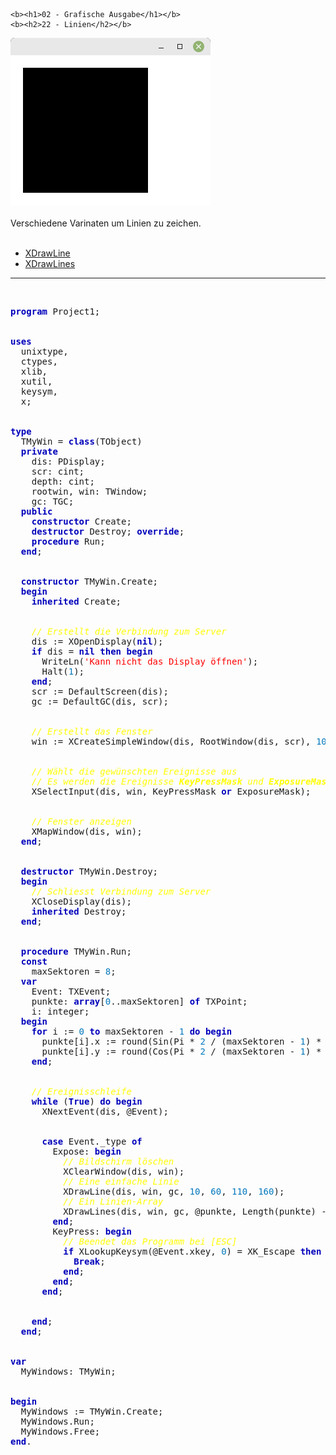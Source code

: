     <b><h1>02 - Grafische Ausgabe</h1></b>
    <b><h2>22 - Linien</h2></b>
<img src="image.png" alt="Selfhtml"><br><br>
Verschiedene Varinaten um Linien zu zeichen.<br>
<br>
- [XDrawLine](https://tronche.com/gui/x/xlib/graphics/drawing/XDrawLine.html)<br>
- [XDrawLines](https://tronche.com/gui/x/xlib/graphics/drawing/XDrawLines.html)<br>
<hr><br>
<pre><code=pascal><b><font color="0000BB">program</font></b> Project1;
<br>
<b><font color="0000BB">uses</font></b>
  unixtype,
  ctypes,
  xlib,
  xutil,
  keysym,
  x;
<br>
<b><font color="0000BB">type</font></b>
  TMyWin = <b><font color="0000BB">class</font></b>(TObject)
  <b><font color="0000BB">private</font></b>
    dis: PDisplay;
    scr: cint;
    depth: cint;
    rootwin, win: TWindow;
    gc: TGC;
  <b><font color="0000BB">public</font></b>
    <b><font color="0000BB">constructor</font></b> Create;
    <b><font color="0000BB">destructor</font></b> Destroy; <b><font color="0000BB">override</font></b>;
    <b><font color="0000BB">procedure</font></b> Run;
  <b><font color="0000BB">end</font></b>;
<br>
  <b><font color="0000BB">constructor</font></b> TMyWin.Create;
  <b><font color="0000BB">begin</font></b>
    <b><font color="0000BB">inherited</font></b> Create;
<br>
    <i><font color="#FFFF00">// Erstellt die Verbindung zum Server</font></i>
    dis := XOpenDisplay(<b><font color="0000BB">nil</font></b>);
    <b><font color="0000BB">if</font></b> dis = <b><font color="0000BB">nil</font></b> <b><font color="0000BB">then</font></b> <b><font color="0000BB">begin</font></b>
      WriteLn(<font color="#FF0000">'Kann nicht das Display öffnen'</font>);
      Halt(<font color="#0077BB">1</font>);
    <b><font color="0000BB">end</font></b>;
    scr := DefaultScreen(dis);
    gc := DefaultGC(dis, scr);
<br>
    <i><font color="#FFFF00">// Erstellt das Fenster</font></i>
    win := XCreateSimpleWindow(dis, RootWindow(dis, scr), <font color="#0077BB">10</font>, <font color="#0077BB">10</font>, <font color="#0077BB">320</font>, <font color="#0077BB">240</font>, <font color="#0077BB">1</font>, BlackPixel(dis, scr), WhitePixel(dis, scr));
<br>
    <i><font color="#FFFF00">// Wählt die gewünschten Ereignisse aus</font></i>
    <i><font color="#FFFF00">// Es werden die Ereignisse <b>KeyPressMask</b> und <b>ExposureMask</b> für die grafische Auzsgabe gebraucht.</font></i>
    XSelectInput(dis, win, KeyPressMask <b><font color="0000BB">or</font></b> ExposureMask);
<br>
    <i><font color="#FFFF00">// Fenster anzeigen</font></i>
    XMapWindow(dis, win);
  <b><font color="0000BB">end</font></b>;
<br>
  <b><font color="0000BB">destructor</font></b> TMyWin.Destroy;
  <b><font color="0000BB">begin</font></b>
    <i><font color="#FFFF00">// Schliesst Verbindung zum Server</font></i>
    XCloseDisplay(dis);
    <b><font color="0000BB">inherited</font></b> Destroy;
  <b><font color="0000BB">end</font></b>;
<br>
  <b><font color="0000BB">procedure</font></b> TMyWin.Run;
  <b><font color="0000BB">const</font></b>
    maxSektoren = <font color="#0077BB">8</font>;
  <b><font color="0000BB">var</font></b>
    Event: TXEvent;
    punkte: <b><font color="0000BB">array</font></b>[<font color="#0077BB">0</font>..maxSektoren] <b><font color="0000BB">of</font></b> TXPoint;
    i: integer;
  <b><font color="0000BB">begin</font></b>
    <b><font color="0000BB">for</font></b> i := <font color="#0077BB">0</font> <b><font color="0000BB">to</font></b> maxSektoren - <font color="#0077BB">1</font> <b><font color="0000BB">do</font></b> <b><font color="0000BB">begin</font></b>
      punkte[i].x := round(Sin(Pi * <font color="#0077BB">2</font> / (maxSektoren - <font color="#0077BB">1</font>) * i) * <font color="#0077BB">50</font>) + <font color="#0077BB">200</font>;
      punkte[i].y := round(Cos(Pi * <font color="#0077BB">2</font> / (maxSektoren - <font color="#0077BB">1</font>) * i) * <font color="#0077BB">50</font>) + <font color="#0077BB">110</font>;
    <b><font color="0000BB">end</font></b>;
<br>
    <i><font color="#FFFF00">// Ereignisschleife</font></i>
    <b><font color="0000BB">while</font></b> (<b><font color="0000BB">True</font></b>) <b><font color="0000BB">do</font></b> <b><font color="0000BB">begin</font></b>
      XNextEvent(dis, @Event);
<br>
      <b><font color="0000BB">case</font></b> Event._type <b><font color="0000BB">of</font></b>
        Expose: <b><font color="0000BB">begin</font></b>
          <i><font color="#FFFF00">// Bildschirm löschen</font></i>
          XClearWindow(dis, win);
          <i><font color="#FFFF00">// Eine einfache Linie</font></i>
          XDrawLine(dis, win, gc, <font color="#0077BB">10</font>, <font color="#0077BB">60</font>, <font color="#0077BB">110</font>, <font color="#0077BB">160</font>);
          <i><font color="#FFFF00">// Ein Linien-Array</font></i>
          XDrawLines(dis, win, gc, @punkte, Length(punkte) - <font color="#0077BB">1</font>, <font color="#0077BB">0</font>);
        <b><font color="0000BB">end</font></b>;
        KeyPress: <b><font color="0000BB">begin</font></b>
          <i><font color="#FFFF00">// Beendet das Programm bei [ESC]</font></i>
          <b><font color="0000BB">if</font></b> XLookupKeysym(@Event.xkey, <font color="#0077BB">0</font>) = XK_Escape <b><font color="0000BB">then</font></b> <b><font color="0000BB">begin</font></b>
            <b><font color="0000BB">Break</font></b>;
          <b><font color="0000BB">end</font></b>;
        <b><font color="0000BB">end</font></b>;
      <b><font color="0000BB">end</font></b>;
<br>
    <b><font color="0000BB">end</font></b>;
  <b><font color="0000BB">end</font></b>;
<br>
<b><font color="0000BB">var</font></b>
  MyWindows: TMyWin;
<br>
<b><font color="0000BB">begin</font></b>
  MyWindows := TMyWin.Create;
  MyWindows.Run;
  MyWindows.Free;
<b><font color="0000BB">end</font></b>.</code></pre>
<br>

